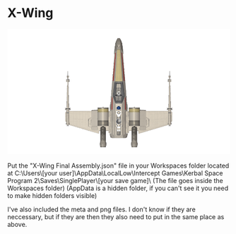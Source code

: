 # X-Wing
![](https://github.com/KSP-stuff/X-Wing/blob/main/X-Wing%20Final%20Assembly.png)

Put the "X-Wing Final Assembly.json" file in your Workspaces folder located at C:\Users\\\[your user]\AppData\LocalLow\Intercept Games\Kerbal Space Program 2\Saves\SinglePlayer\\\[your save game]\  (The file goes inside the Workspaces folder) (AppData is a hidden folder, if you can't see it you need to make hidden folders visible)

I've also included the meta and png files.  I don't know if they are neccessary, but if they are then they also need to put in the same place as above.
